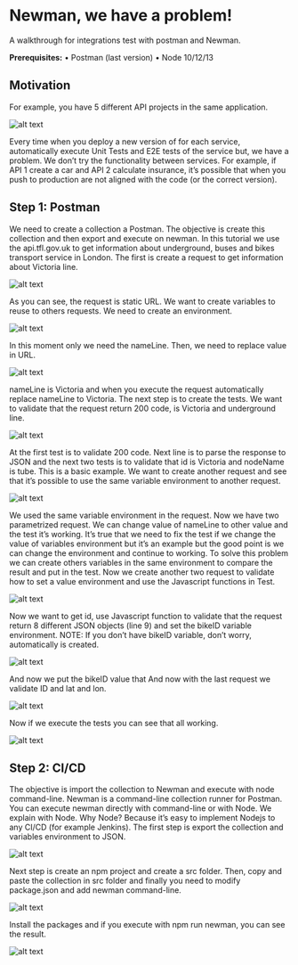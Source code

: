 # Newman, we have a problem!
A walkthrough for integrations test with postman and Newman.

**Prerequisites:**
•	Postman (last version)
•	Node 10/12/13

## Motivation
For example, you have 5 different API projects in the same application.

![alt text](./n16.jpg)

Every time when you deploy a new version of for each service, automatically execute Unit Tests and E2E tests of the service but, we have a problem. We don’t try the functionality between services. For example, if API 1 create a car and API 2 calculate insurance, it’s possible that when you push to production are not aligned with the code (or the correct version).

## Step 1: Postman
We need to create a collection a Postman. The objective is create this collection and then export and execute on newman. In this tutorial we use the api.tfl.gov.uk to get information about underground, buses and bikes transport service in London.
The first is create a request to get information about Victoria line.

![alt text](./n4.JPG)

As you can see, the request is static URL. We want to create variables to reuse to others requests. We need to create an environment.

![alt text](./n3.JPG)

In this moment only we need the nameLine. Then, we need to replace value in URL.

![alt text](./n5.JPG)

nameLine is Victoria and when you execute the request automatically replace nameLine to Victoria. The next step is to create the tests. We want to validate that the request return 200 code, is Victoria and underground line.

![alt text](./n6.JPG)

At the first test is to validate 200 code. Next line is to parse the response to JSON and the next two tests is to validate that id is Victoria and nodeName is tube.
This is a basic example. We want to create another request and see that it’s possible to use the same variable environment to another request.

![alt text](./n7.JPG)

We used the same variable environment in the request.
Now we have two parametrized request. We can change value of nameLine to other value and the test it’s working. It’s true that we need to fix the test if we change the value of variables environment but it’s an example but the good point is we can change the environment and continue to working.
To solve this problem we can create others variables in the same environment to compare the result and put in the test.
Now we create another two request to validate how to set a value environment and use the Javascript functions in Test.

![alt text](./n8.JPG)

Now we want to get id, use Javascript function to validate that the request return 8 different JSON objects (line 9) and set the bikeID variable environment.
NOTE: If you don’t have bikeID variable, don’t worry, automatically is created.

![alt text](./n9.JPG)

And now we put the bikeID value that And now with the last request we validate ID and lat and lon.

![alt text](./n10.JPG)

Now if we execute the tests you can see that all working.

![alt text](./n1.JPG)

## Step 2: CI/CD
The objective is import the collection to Newman and execute with node command-line.
Newman is a command-line collection runner for Postman. You can execute newman directly with command-line or with Node. We explain with Node.
Why Node? Because it’s easy to implement Nodejs to any CI/CD (for example Jenkins).
The first step is export the collection and variables environment to JSON.

![alt text](./n15.jpg)

Next step is create an npm project and create a src folder. Then, copy and paste the collection in src folder and finally you need to modify package.json and add newman command-line.

![alt text](./n11.JPG)

Install the packages and if you execute with npm run newman, you can see the result.

![alt text](./n12.JPG)